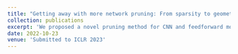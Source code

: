 ```yaml
---
title: "Getting away with more network pruning: From sparsity to geometry and linear regions"
collection: publications
excerpt: 'We proposed a novel pruning method for CNN and feedforward models motivated by a new theorem on a lower upper-bound of the number of linear regions of said models'
date: 2022-10-23
venue: 'Submitted to ICLR 2023'
---
```

